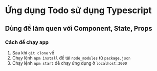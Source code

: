 # Ứng dụng Todo sử dụng Typescript
## Dùng để làm quen với Component, State, Props 

### Cách để chạy app
1. Sau khi `git clone` về  
2. Chạy lệnh `npm install` để tải `node_modules` từ `package.json`  
3. Chạy lệnh `npm start` để chạy ứng dụng ở `localhost:3000`